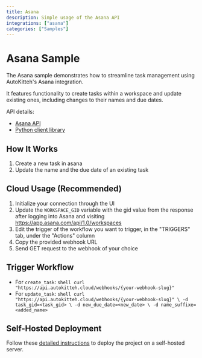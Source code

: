 ```yaml
---
title: Asana
description: Simple usage of the Asana API
integrations: ["asana"]
categories: ["Samples"]
---
```


# Asana Sample

The Asana sample demonstrates how to streamline task management using AutoKitteh's Asana integration.

It features functionality to create tasks within a workspace and update existing ones,
including changes to their names and due dates.

API details:

- [Asana API](https://developers.asana.com/docs/quick-start)
- [Python client library](https://developers.asana.com/docs/migration-guide-python-v5)

## How It Works

1. Create a new task in asana 
2. Update the name and the due date of an existing task

## Cloud Usage (Recommended)

 1. Initialize your connection through the UI
 2. Update the `WORKSPACE_GID` variable with the gid value from the response after logging into Asana and visiting https://app.asana.com/api/1.0/workspaces
 3. Edit the trigger of the workflow you want to trigger, in the "TRIGGERS" tab, under the "Actions" column
 4. Copy the provided webhook URL
 5. Send GET request to the webhook of your choice

## Trigger Workflow

- For `create_task`:
       ```shell
       curl "https://api.autokitteh.cloud/webhooks/{your-webhook-slug}" 
       ```
- For `update_task`:
       ```shell
       curl "https://api.autokitteh.cloud/webhooks/{your-webhook-slug}" \
            -d task_gid=<task_gid> \
            -d new_due_date=<new_date> \
            -d name_suffixe=<added_name>
       ```


## Self-Hosted Deployment

Follow these [detailed instructions](https://docs.autokitteh.com/get_started/deployment) to deploy the project on a self-hosted server.

